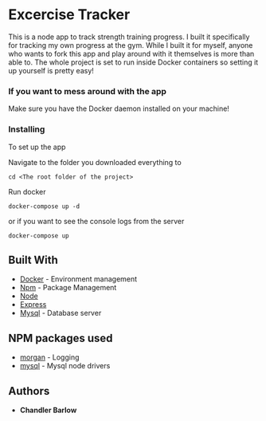 # Excercise Tracker

This is a node app to track strength training progress. I built it specifically for tracking my own progress at the gym. While I built it for myself, anyone who wants to fork this app and play around with it themselves is more than able to. The whole project is set to run inside Docker containers so setting it up yourself is pretty easy!

### If you want to mess around with the app

Make sure you have the Docker daemon installed on your machine!

### Installing

To  set up the app

Navigate to the folder you downloaded everything to

```
cd <The root folder of the project>
```

Run docker

```
docker-compose up -d
```
or if you want to see the console logs from the server

```
docker-compose up
```

## Built With

* [Docker](https://www.docker.com/) - Environment management
* [Npm](https://www.npmjs.com/) - Package Management
* [Node](https://rometools.github.io/rome/)
* [Express](https://expressjs.com/)
* [Mysql](https://www.mysql.com/) - Database server

## NPM packages used
* [morgan](https://www.npmjs.com/package/morgan) - Logging
* [mysql](https://www.npmjs.com/package/mysql) - Mysql node drivers

## Authors

* **Chandler Barlow**
